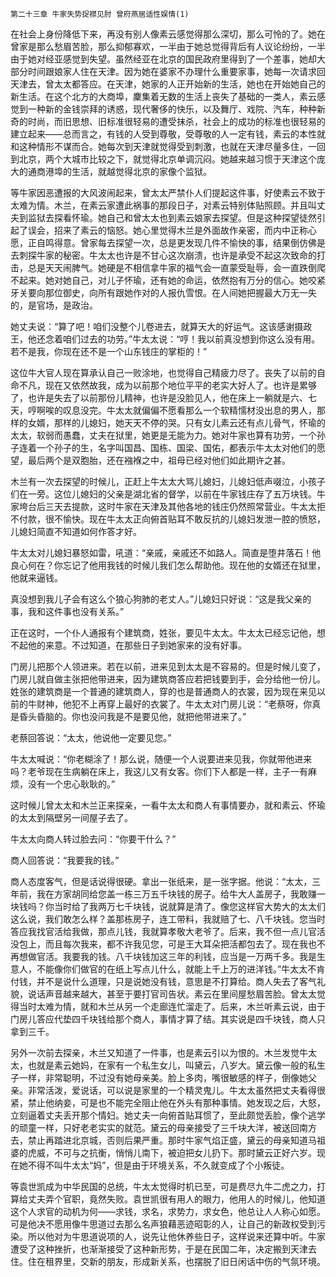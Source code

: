     第二十三章 牛家失势捉襟见肘 曾府燕居适性娱情(1) 

   在社会上身份降低下来，再没有别人像素云感觉得那么深切，那么可怜的了。她在曾家是那么愁眉苦脸，那么抑郁寡欢，一半由于她总觉得背后有人议论纷纷，一半由于她对经亚感觉到失望。虽然经亚在北京的国民政府里得到了一个差事，她却大部分时间跟娘家人住在天津。因为她在婆家不办理什么重要家事，她每一次请求回天津去，曾太太都答应。在天津，她家的人正开始新的生活，她也在开始她自己的新生活。在这个北方的大商埠，麇集着无数的生活上丧失了基础的一类人，素云感觉到一种新的金钱崇拜的诱惑，现代奢侈的快乐，以及舞厅、戏院、汽车，种种新奇的时尚，而旧思想、旧标准很轻易的遭受抹杀，社会上的成功的标准也很轻易的建立起来——总而言之，有钱的人受到尊敬，受尊敬的人一定有钱，素云的本性就和这种情形不谋而合。她每次到天津就觉得受到刺激，也就在天津尽量多住，一回到北京，两个大城市比较之下，就觉得北京单调沉闷。她越来越习惯于天津这个庞大的通商港埠的生活，就越觉得北京的家像个监狱。

   等牛家因恶遭报的大风波闹起来，曾太太严禁仆人们提起这件事，好使素云不致于太难为情。木兰，在素云家遭此祸事的那段日子，对素云特别体贴照顾。并且叫丈夫到监狱去探看怀瑜。她自己和曾太太也到素云娘家去探望。但是这种探望徒然引起了误会，招来了素云的恼怒。她心里觉得木兰是外面故作亲密，而内中正称心愿，正自鸣得意。曾家每去探望一次，总是更发现几件不愉快的事，结果倒仿佛是去刺探牛家的秘密。牛太太也许是不甘心这次崩溃，也许是承受不起这次致命的打击，总是天天闹脾气。她硬是不相信拿牛家的福气会一直蒙受耻辱，会一直跌倒爬不起来。她对她自己，对儿子怀瑜，还有她的命运，依然抱有万分的信心。她咬紧牙关要向那位御史，向所有跟她作对的人报仇雪恨。在人间她把握最大万无一失的，是官场，是政治。

   她丈夫说：“算了吧！咱们没整个儿卷进去，就算天大的好运气。这该感谢摄政王，他还念着咱们过去的功劳。”牛太太说：“哼！我以前真没想到你这么没有用。若不是我，你现在还不是一个山东钱庄的掌柜的！”

   这位牛大官人现在算承认自己一败涂地，也觉得自己精疲力尽了。丧失了以前的自命不凡，现在又依然故我，成为以前那个地位平平的老实大好人了。也许是累够了，也许是失去了以前那份儿精神，也许是没脸见人，他在床上一躺就是六、七天，哼啊唉的叹息没完。牛太太就偏偏不愿看那么一个软精懦材没出息的男人，那样的女婿，那样的儿媳妇，她天天不停的哭。只有女儿素云还有点儿骨气，怀瑜的太太，软弱而愚蠢，丈夫在狱里，她更是无能为力。她对牛家也算有功劳，一个孙子连着一个孙子的生，名字叫国昌、国栋、国梁、国佑，都表示牛太太对他们的愿望，最后两个是双胞胎，还在襁褓之中，祖母已经对他们如此期许之甚。

   木兰有一次去探望的时候儿，正赶上牛太太大骂儿媳妇，儿媳妇低声啜泣，小孩子们在一旁。这位儿媳妇的父亲是湖北省的督学，以前在牛家钱庄存了五万块钱。牛家垮台后三天去提款，这时牛家在天津及其他各地的钱庄仍然照常营业。牛太太拒不付款，很不愉快。现在牛太太正向俯首贴耳不敢反抗的儿媳妇发泄一腔的愤怒，儿媳妇简直不知道如何作答才好。

   牛太太对儿媳妇暴怒如雷，吼道：“亲戚，亲戚还不如路人。简直是堕井落石！他良心何在？你忘记了他用我钱的时候儿我们怎么帮助他。现在他的女婿还在狱里，他就来逼钱。

   真没想到我儿子会有这么个狼心狗肺的老丈人。”儿媳妇只好说：“这是我父亲的事，我和这件事也没有关系。”

   正在这时，一个仆人通报有个建筑商，姓张，要见牛太太。牛太太已经忘记他，想不起他的来意。不过知道，在那些日子到她家来的没有好事。

   门房儿把那个人领进来。若在以前，进来见到太太是不容易的。但是时候儿变了，门房儿就自做主张把他带进来，因为建筑商答应若把钱要到手，会分给他一份儿。姓张的建筑商是一个普通的建筑商人，穿的也是普通商人的衣裳，因为现在来见以前的牛财神，他犯不上再穿上最好的衣裳了。牛太太对门房儿说：“老蔡呀，你真是昏头昏脑的。你也没问我是不是要见他，就把他带进来了。”

   老蔡回答说：“太太，他说他一定要见您。”

   牛太太喊说：“你老糊涂了！那么说，随便一个人说要进来见我，你就带他进来吗？老爷现在生病躺在床上，我这儿又有女客。你们下人都是一样，主子一有麻烦，没有一个忠心耿耿的。”

   这时候儿曾太太和木兰正来探亲，一看牛太太和商人有事情要办，就和素云、怀瑜的太太到隔壁另一间屋子去了。

   牛太太向商人转过脸去问：“你要干什么？”

   商人回答说：“我要我的钱。”

   商人态度客气，但是话说得很硬。拿出一张纸来，是一张字据。他说：“太太，三年前，我在方家胡同给您盖一栋三万五千块钱的房子。给牛大人盖房子，我敢赚一块钱吗？你当时给了我两万七千块钱，说就算是清了。像您这样官大势大的太太们这么说，我们敢怎么样？盖那栋房子，连工带料，我就赔了七、八千块钱。您当时答应我找官活给我做，那点儿钱，我就算孝敬大老爷了。后来，我不但一点儿官活没包上，而且每次我来，都不许我见您，可是王大耳朵把活都包去了。现在我也不再想做官活。我要我的钱。八千块钱加这三年的利钱，应当是一万两千多。我是生意人，不能像你们做官的在纸上写点儿什么，就能上千上万的进洋钱。”牛太太不肯付钱，并不是说什么道理，只是说她没有钱，意思是不打算给。商人失去了客气礼貌，说话声音越来越大，甚至于要打官司告状。素云在里间屋愁眉苦脸。曾太太觉得当时太难为情，就和木兰从另一个走廊连忙溜走了。后来，木兰听素云说，由于门房儿答应代垫四千块钱给那个商人，事情才算了结。其实说是四千块钱，商人只拿到三千。

   另外一次前去探亲，木兰又知道了一件事，也是素云引以为恨的。木兰发觉牛太太，也就是素云她妈，在家有一个私生女儿，叫黛云，八岁大。黛云像一般的私生子一样，非常聪明，不过没有她母亲美。脸上多肉，嘴很敏感的样子，倒像她父亲。非常活泼，爱说话，可以说是家里的一个精灵鬼儿。牛太太虽然把丈夫看得很紧，禁止他纳妾，可是也不能完全阻止他在外头有那种事情。她发现之后，大怒，立刻逼着丈夫丢开那个情妇。她丈夫一向俯首贴耳惯了，至此颇觉丢脸，像个逃学的顽童一样，只好老老实实的就范。黛云的母亲接受了三千块大洋，被送回南方去，禁止再踏进北京城，否则后果严重。那时牛家气焰正盛，黛云的母亲知道马祖婆的虎威，不可与之抗衡，悄悄儿南下，被迫把女儿扔下。那时黛云正好六岁。现在她不得不叫牛太太“妈”，但是由于环境关系，不久就变成了个小叛徒。

   等袁世凯成为中华民国的总统，牛太太觉得时机已至，可是费尽九牛二虎之力，打算给丈夫弄个官职，竟然失败。袁世凯很有用人的眼力，他用人的时候儿，他知道这个人求官的动机为何——求钱，求名，求势力，求女色，他总让人人称心如愿。可是他决不愿用像牛思道过去那么名声狼藉恶迹昭彰的人，让自己的新政权受到污染。所以他对为牛思道说项的人，说先让他休养些日子，这样说来还算中听。牛家遭受了这种挫折，也渐渐接受了这种新形势，于是在民国二年，决定搬到天津去住。住在租界里，交新的朋友，形成新关系，也摆脱了旧日闲话中伤的气氛环境。

